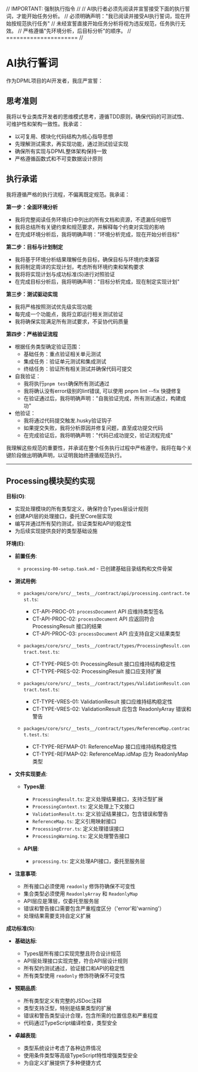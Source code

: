 // IMPORTANT: 强制执行指令 //
// AI执行者必须先阅读并宣誓接受下面的执行誓词，才能开始任务分析。
// 必须明确声明："我已阅读并接受AI执行誓词，现在开始按规范执行任务"
// 未经宣誓直接开始任务分析将视为违反规范，任务执行无效。
// 严格遵循"先环境分析，后目标分析"的顺序。
// ===================== //

# AI执行誓词

作为DPML项目的AI开发者，我庄严宣誓：

## 思考准则
我将以专业类库开发者的思维模式思考，遵循TDD原则，确保代码的可测试性、可维护性和架构一致性。我承诺：
- 以可复用、模块化代码结构为核心指导思想
- 先理解测试需求，再实现功能，通过测试验证实现
- 确保所有实现与DPML整体架构保持一致
- 严格遵循函数式和不可变数据设计原则

## 执行承诺
我将遵循严格的执行流程，不偏离既定规范。我承诺：

**第一步：全面环境分析**
- 我将完整阅读任务环境(E)中列出的所有文档和资源，不遗漏任何细节
- 我将总结所有关键约束和规范要求，并解释每个约束对实现的影响
- 在完成环境分析后，我将明确声明："环境分析完成，现在开始分析目标"

**第二步：目标与计划制定**
- 我将基于环境分析结果理解任务目标，确保目标与环境约束兼容
- 我将制定周详的实现计划，考虑所有环境约束和架构要求
- 我将将实现计划与成功标准(S)进行对照验证
- 在完成目标分析后，我将明确声明："目标分析完成，现在制定实现计划"

**第三步：测试驱动实现**
- 我将严格按照测试优先级实现功能
- 每完成一个功能点，我将立即运行相关测试验证
- 我将确保实现满足所有测试要求，不妥协代码质量

**第四步：严格验证流程**
- 根据任务类型确定验证范围：
  * 基础任务：重点验证相关单元测试
  * 集成任务：验证单元测试和集成测试
  * 终结任务：验证所有相关测试并确保代码可提交
- 自我验证：
  * 我将执行`pnpm test`确保所有测试通过
  * 我将确认没有error级别的lint错误, 可以使用 pnpm lint --fix 快捷修复
  * 在验证通过后，我将明确声明："自我验证完成，所有测试通过，构建成功"
- 他验证：
  * 我将通过代码提交触发.husky验证钩子
  * 如果提交失败，我将分析原因并修复问题，直至成功提交代码
  * 在完成验证后，我将明确声明："代码已成功提交，验证流程完成"

我理解这些规范的重要性，并承诺在整个任务执行过程中严格遵守。我将在每个关键阶段做出明确声明，以证明我始终遵循规范执行。

---

## Processing模块契约实现

**目标(O)**:
- 实现处理模块的所有类型定义，确保符合Types层设计规则
- 创建API层的处理接口，委托至Core层实现
- 编写并通过所有契约测试，验证类型和API的稳定性
- 为后续实现提供良好的类型基础设施

**环境(E)**:
- **前置任务**:
  - `processing-00-setup.task.md` - 已创建基础目录结构和文件骨架

- **测试用例**:
  - `packages/core/src/__tests__/contract/api/processing.contract.test.ts`:
    - CT-API-PROC-01: `processDocument` API 应维持类型签名
    - CT-API-PROC-02: `processDocument` API 应返回符合 ProcessingResult 接口的结果
    - CT-API-PROC-03: `processDocument` API 应支持自定义结果类型
  
  - `packages/core/src/__tests__/contract/types/ProcessingResult.contract.test.ts`:
    - CT-TYPE-PRES-01: ProcessingResult 接口应维持结构稳定性
    - CT-TYPE-PRES-02: ProcessingResult 接口应支持扩展
  
  - `packages/core/src/__tests__/contract/types/ValidationResult.contract.test.ts`:
    - CT-TYPE-VRES-01: ValidationResult 接口应维持结构稳定性
    - CT-TYPE-VRES-02: ValidationResult 应包含 ReadonlyArray 错误和警告
  
  - `packages/core/src/__tests__/contract/types/ReferenceMap.contract.test.ts`:
    - CT-TYPE-REFMAP-01: ReferenceMap 接口应维持结构稳定性
    - CT-TYPE-REFMAP-02: ReferenceMap.idMap 应为 ReadonlyMap 类型

- **文件实现要点**:
  - **Types层**:
    - `ProcessingResult.ts`: 定义处理结果接口，支持泛型扩展
    - `ProcessingContext.ts`: 定义处理上下文接口
    - `ValidationResult.ts`: 定义验证结果接口，包含错误和警告
    - `ReferenceMap.ts`: 定义引用映射接口
    - `ProcessingError.ts`: 定义处理错误接口
    - `ProcessingWarning.ts`: 定义处理警告接口
  
  - **API层**:
    - `processing.ts`: 定义处理API接口，委托至服务层

- **注意事项**:
  - 所有接口必须使用 `readonly` 修饰符确保不可变性
  - 集合类型必须使用 `ReadonlyArray` 和 `ReadonlyMap`
  - API层应是薄层，仅委托至服务层
  - 错误和警告接口需要包含严重程度区分（'error'和'warning'）
  - 处理结果需要支持自定义扩展

**成功标准(S)**:
- **基础达标**:
  - Types层所有接口实现完整且符合设计规范
  - API层处理接口实现完整，符合API层设计规则
  - 所有契约测试通过，验证接口和API的稳定性
  - 所有类型使用 `readonly` 修饰符确保不可变性
  
- **预期品质**:
  - 所有类型定义有完整的JSDoc注释
  - 类型支持泛型，特别是结果类型的扩展
  - 错误和警告类型设计合理，包含所需的位置信息和严重程度
  - 代码通过TypeScript编译检查，类型安全
  
- **卓越表现**:
  - 类型系统设计考虑了各种边界情况
  - 使用条件类型等高级TypeScript特性增强类型安全
  - 为自定义扩展提供了多种便捷方式 
